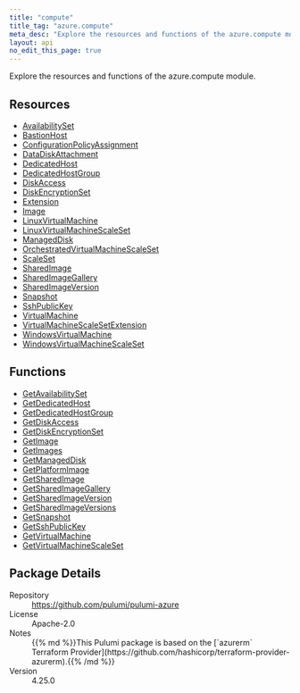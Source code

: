 ```yaml
---
title: "compute"
title_tag: "azure.compute"
meta_desc: "Explore the resources and functions of the azure.compute module."
layout: api
no_edit_this_page: true
---
```


<!-- WARNING: this file was generated by Pulumi Docs Generator. -->
<!-- Do not edit by hand unless you're certain you know what you are doing! -->

Explore the resources and functions of the azure.compute module.

<h2 id="resources">Resources</h2>
<ul class="api">
    <li><a href="availabilityset" title="AvailabilitySet"><span class="api-symbol api-symbol--resource"></span>AvailabilitySet</a></li>
    <li><a href="bastionhost" title="BastionHost"><span class="api-symbol api-symbol--resource"></span>BastionHost</a></li>
    <li><a href="configurationpolicyassignment" title="ConfigurationPolicyAssignment"><span class="api-symbol api-symbol--resource"></span>ConfigurationPolicyAssignment</a></li>
    <li><a href="datadiskattachment" title="DataDiskAttachment"><span class="api-symbol api-symbol--resource"></span>DataDiskAttachment</a></li>
    <li><a href="dedicatedhost" title="DedicatedHost"><span class="api-symbol api-symbol--resource"></span>DedicatedHost</a></li>
    <li><a href="dedicatedhostgroup" title="DedicatedHostGroup"><span class="api-symbol api-symbol--resource"></span>DedicatedHostGroup</a></li>
    <li><a href="diskaccess" title="DiskAccess"><span class="api-symbol api-symbol--resource"></span>DiskAccess</a></li>
    <li><a href="diskencryptionset" title="DiskEncryptionSet"><span class="api-symbol api-symbol--resource"></span>DiskEncryptionSet</a></li>
    <li><a href="extension" title="Extension"><span class="api-symbol api-symbol--resource"></span>Extension</a></li>
    <li><a href="image" title="Image"><span class="api-symbol api-symbol--resource"></span>Image</a></li>
    <li><a href="linuxvirtualmachine" title="LinuxVirtualMachine"><span class="api-symbol api-symbol--resource"></span>LinuxVirtualMachine</a></li>
    <li><a href="linuxvirtualmachinescaleset" title="LinuxVirtualMachineScaleSet"><span class="api-symbol api-symbol--resource"></span>LinuxVirtualMachineScaleSet</a></li>
    <li><a href="manageddisk" title="ManagedDisk"><span class="api-symbol api-symbol--resource"></span>ManagedDisk</a></li>
    <li><a href="orchestratedvirtualmachinescaleset" title="OrchestratedVirtualMachineScaleSet"><span class="api-symbol api-symbol--resource"></span>OrchestratedVirtualMachineScaleSet</a></li>
    <li><a href="scaleset" title="ScaleSet"><span class="api-symbol api-symbol--resource"></span>ScaleSet</a></li>
    <li><a href="sharedimage" title="SharedImage"><span class="api-symbol api-symbol--resource"></span>SharedImage</a></li>
    <li><a href="sharedimagegallery" title="SharedImageGallery"><span class="api-symbol api-symbol--resource"></span>SharedImageGallery</a></li>
    <li><a href="sharedimageversion" title="SharedImageVersion"><span class="api-symbol api-symbol--resource"></span>SharedImageVersion</a></li>
    <li><a href="snapshot" title="Snapshot"><span class="api-symbol api-symbol--resource"></span>Snapshot</a></li>
    <li><a href="sshpublickey" title="SshPublicKey"><span class="api-symbol api-symbol--resource"></span>SshPublicKey</a></li>
    <li><a href="virtualmachine" title="VirtualMachine"><span class="api-symbol api-symbol--resource"></span>VirtualMachine</a></li>
    <li><a href="virtualmachinescalesetextension" title="VirtualMachineScaleSetExtension"><span class="api-symbol api-symbol--resource"></span>VirtualMachineScaleSetExtension</a></li>
    <li><a href="windowsvirtualmachine" title="WindowsVirtualMachine"><span class="api-symbol api-symbol--resource"></span>WindowsVirtualMachine</a></li>
    <li><a href="windowsvirtualmachinescaleset" title="WindowsVirtualMachineScaleSet"><span class="api-symbol api-symbol--resource"></span>WindowsVirtualMachineScaleSet</a></li>
</ul>

<h2 id="functions">Functions</h2>
<ul class="api">
    <li><a href="getavailabilityset" title="GetAvailabilitySet"><span class="api-symbol api-symbol--function"></span>GetAvailabilitySet</a></li>
    <li><a href="getdedicatedhost" title="GetDedicatedHost"><span class="api-symbol api-symbol--function"></span>GetDedicatedHost</a></li>
    <li><a href="getdedicatedhostgroup" title="GetDedicatedHostGroup"><span class="api-symbol api-symbol--function"></span>GetDedicatedHostGroup</a></li>
    <li><a href="getdiskaccess" title="GetDiskAccess"><span class="api-symbol api-symbol--function"></span>GetDiskAccess</a></li>
    <li><a href="getdiskencryptionset" title="GetDiskEncryptionSet"><span class="api-symbol api-symbol--function"></span>GetDiskEncryptionSet</a></li>
    <li><a href="getimage" title="GetImage"><span class="api-symbol api-symbol--function"></span>GetImage</a></li>
    <li><a href="getimages" title="GetImages"><span class="api-symbol api-symbol--function"></span>GetImages</a></li>
    <li><a href="getmanageddisk" title="GetManagedDisk"><span class="api-symbol api-symbol--function"></span>GetManagedDisk</a></li>
    <li><a href="getplatformimage" title="GetPlatformImage"><span class="api-symbol api-symbol--function"></span>GetPlatformImage</a></li>
    <li><a href="getsharedimage" title="GetSharedImage"><span class="api-symbol api-symbol--function"></span>GetSharedImage</a></li>
    <li><a href="getsharedimagegallery" title="GetSharedImageGallery"><span class="api-symbol api-symbol--function"></span>GetSharedImageGallery</a></li>
    <li><a href="getsharedimageversion" title="GetSharedImageVersion"><span class="api-symbol api-symbol--function"></span>GetSharedImageVersion</a></li>
    <li><a href="getsharedimageversions" title="GetSharedImageVersions"><span class="api-symbol api-symbol--function"></span>GetSharedImageVersions</a></li>
    <li><a href="getsnapshot" title="GetSnapshot"><span class="api-symbol api-symbol--function"></span>GetSnapshot</a></li>
    <li><a href="getsshpublickey" title="GetSshPublicKey"><span class="api-symbol api-symbol--function"></span>GetSshPublicKey</a></li>
    <li><a href="getvirtualmachine" title="GetVirtualMachine"><span class="api-symbol api-symbol--function"></span>GetVirtualMachine</a></li>
    <li><a href="getvirtualmachinescaleset" title="GetVirtualMachineScaleSet"><span class="api-symbol api-symbol--function"></span>GetVirtualMachineScaleSet</a></li>
</ul>

<h2 id="package-details">Package Details</h2>
<dl class="package-details">
	<dt>Repository</dt>
	<dd><a href="https://github.com/pulumi/pulumi-azure">https://github.com/pulumi/pulumi-azure</a></dd>
	<dt>License</dt>
	<dd>Apache-2.0</dd>
	<dt>Notes</dt>
	<dd>{{% md %}}This Pulumi package is based on the [`azurerm` Terraform Provider](https://github.com/hashicorp/terraform-provider-azurerm).{{% /md %}}</dd>
	<dt>Version</dt>
	<dd>4.25.0</dd>
</dl>

